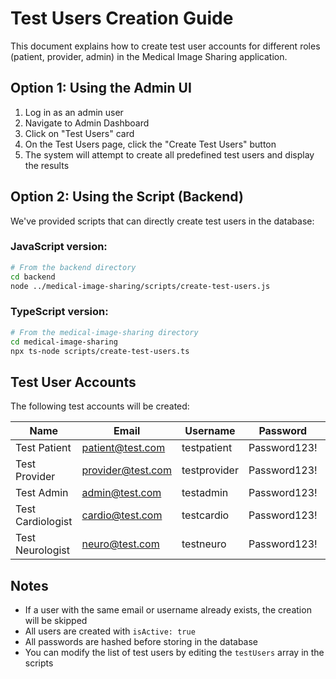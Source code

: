 # Test Users Creation Guide

This document explains how to create test user accounts for different roles (patient, provider, admin) in the Medical Image Sharing application.

## Option 1: Using the Admin UI

1. Log in as an admin user
2. Navigate to Admin Dashboard
3. Click on "Test Users" card 
4. On the Test Users page, click the "Create Test Users" button
5. The system will attempt to create all predefined test users and display the results

## Option 2: Using the Script (Backend)

We've provided scripts that can directly create test users in the database:

### JavaScript version:

```bash
# From the backend directory
cd backend
node ../medical-image-sharing/scripts/create-test-users.js
```

### TypeScript version:

```bash
# From the medical-image-sharing directory
cd medical-image-sharing
npx ts-node scripts/create-test-users.ts
```

## Test User Accounts

The following test accounts will be created:

| Name | Email | Username | Password | Role | Specialty |
|------|-------|----------|----------|------|-----------|
| Test Patient | patient@test.com | testpatient | Password123! | PATIENT | - |
| Test Provider | provider@test.com | testprovider | Password123! | PROVIDER | RADIOLOGY |
| Test Admin | admin@test.com | testadmin | Password123! | ADMIN | - |
| Test Cardiologist | cardio@test.com | testcardio | Password123! | PROVIDER | CARDIOLOGY |
| Test Neurologist | neuro@test.com | testneuro | Password123! | PROVIDER | NEUROLOGY |

## Notes

- If a user with the same email or username already exists, the creation will be skipped
- All users are created with `isActive: true`
- All passwords are hashed before storing in the database
- You can modify the list of test users by editing the `testUsers` array in the scripts 